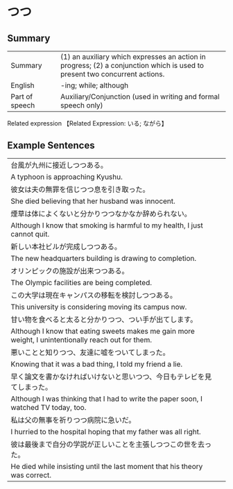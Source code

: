 # つつ

## Summary

<table><tr>   <td>Summary<td>   <td>(1) an auxiliary which expresses an action in progress; (2) a conjunction which is used to present two concurrent actions.</td><tr><tr>   <td>English<td>   <td>-ing; while; although</td><tr><tr>   <td>Part of speech<td>   <td>Auxiliary/Conjunction (used in writing and formal speech only)</td><tr></table><tr>   <td>Related expression<td>   <td>【Related Expression: いる; ながら】</td><tr></table></table>

## Example Sentences

<table><tr><td>台風が九州に接近しつつある。<td><tr><tr><td>A typhoon is approaching Kyushu.<td><tr><tr><td>彼女は夫の無罪を信じつつ息を引き取った。<td><tr><tr><td>She died believing that her husband was innocent.<td><tr><tr><td>煙草は体によくないと分かりつつなかなか辞められない。<td><tr><tr><td>Although I know that smoking is harmful to my health, I just cannot quit.<td><tr><tr><td>新しい本社ビルが完成しつつある。<td><tr><tr><td>The new headquarters building is drawing to completion.<td><tr><tr><td>オリンピックの施設が出来つつある。<td><tr><tr><td>The Olympic facilities are being completed.<td><tr><tr><td>この大学は現在キャンパスの移転を検討しつつある。<td><tr><tr><td>This university is considering moving its campus now.<td><tr><tr><td>甘い物を食べると太ると分かりつつ、つい手が出てします。<td><tr><tr><td>Although I know that eating sweets makes me gain more weight, I unintentionally reach out for them.<td><tr><tr><td>悪いことと知りつつ、友達に嘘をついてしまった。<td><tr><tr><td>Knowing that it was a bad thing, I told my friend a lie.<td><tr><tr><td>早く論文を書かなければいけないと思いつつ、今日もテレビを見てしまった。<td><tr><tr><td>Although I was thinking that I had to write the paper soon, I watched TV today, too.<td><tr><tr><td>私は父の無事を祈りつつ病院に急いだ。<td><tr><tr><td>I hurried to the hospital hoping that my father was all right.<td><tr><tr><td>彼は最後まで自分の学説が正しいことを主張しつつこの世を去った。<td><tr><tr><td>He died while insisting until the last moment that his theory was correct.<td><tr></table>

